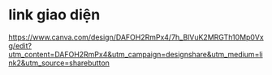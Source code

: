 # link giao diện
https://www.canva.com/design/DAFOH2RmPx4/7h_BlVuK2MRGTh10Mp0Vxg/edit?utm_content=DAFOH2RmPx4&utm_campaign=designshare&utm_medium=link2&utm_source=sharebutton
